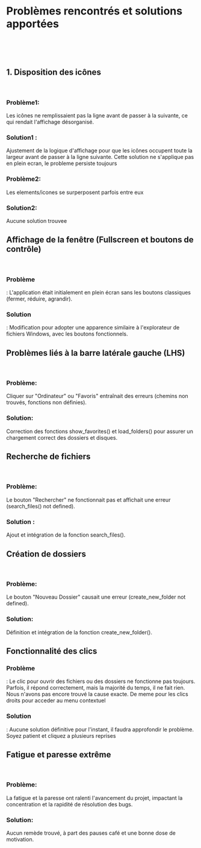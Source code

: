 <h1>Problèmes rencontrés et solutions apportées</h1></br></br></br>

<h2>1. Disposition des icônes</h2></br>
   <h3>Problème1:</h3> Les icônes ne remplissaient pas la ligne avant de passer à la suivante, ce qui rendait l'affichage désorganisé.</br>
   <h3>Solution1 :</h3> Ajustement de la logique d'affichage pour que les icônes occupent toute la largeur avant de passer à la ligne suivante. Cette solution ne s'applique pas en plein ecran, le probleme persiste toujours</br>
   <h3>Problème2:</h3>  Les elements/icones se surperposent parfois entre eux</br>
   <h3>Solution2: </h3> Aucune solution trouvee</br>

<h2> Affichage de la fenêtre (Fullscreen et boutons de contrôle)</h2></br>
  <h3>Problème</h3> : L'application était initialement en plein écran sans les boutons classiques (fermer, réduire, agrandir).</br>
  <h3>Solution </h3>: Modification pour adopter une apparence similaire à l'explorateur de fichiers Windows, avec les boutons fonctionnels.</br>

<h2> Problèmes liés à la barre latérale gauche (LHS) </h2></br>
  <h3>Problème:</h3> Cliquer sur "Ordinateur" ou "Favoris" entraînait des erreurs (chemins non trouvés, fonctions non définies).</br>
  <h3>Solution:</h3>  Correction des fonctions show_favorites() et load_folders() pour assurer un chargement correct des dossiers et disques.</br>

<h2> Recherche de fichiers</h2></br>
  <h3>Problème:</h3> Le bouton "Rechercher" ne fonctionnait pas et affichait une erreur (search_files() not defined).</br>
  <h3>Solution :</h3> Ajout et intégration de la fonction search_files().</br>

<h2> Création de dossiers</h2></br>
  <h3>Problème:</h3> Le bouton "Nouveau Dossier" causait une erreur (create_new_folder not defined).</br>
  <h3>Solution:</h3>  Définition et intégration de la fonction create_new_folder().</br>

<h2>Fonctionnalité des clics</h2>
   <h3>Problème</h3> : Le clic pour ouvrir des fichiers ou des dossiers ne fonctionne pas toujours. Parfois, il répond correctement, mais la majorité du temps, il ne fait rien. Nous n'avons pas encore trouvé la cause exacte. De meme pour les clics droits pour acceder au menu contextuel</br>
   <h3>Solution</h3> : Aucune solution définitive pour l'instant, il faudra approfondir le problème. Soyez patient et cliquez a plusieurs reprises</br>

<h2> Fatigue et paresse extrême </h2></br>
    <h3>Problème:</h3>  La fatigue et la paresse ont ralenti l'avancement du projet, impactant la concentration et la rapidité de résolution des bugs.</br>
    <h3>Solution:</h3>  Aucun remède trouvé, à part des pauses café et une bonne dose de motivation. </br>
